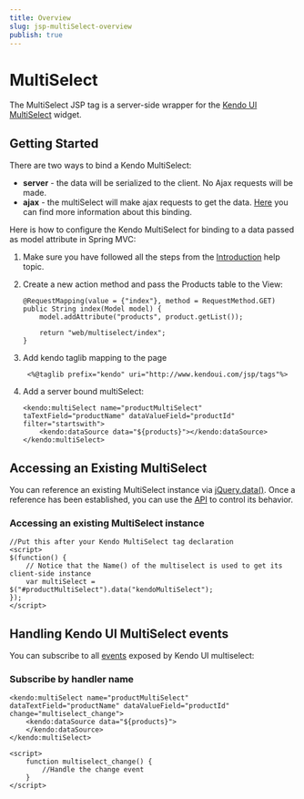 ```yaml
---
title: Overview
slug: jsp-multiSelect-overview
publish: true
---
```


# MultiSelect

The MultiSelect JSP tag is a server-side wrapper for the [Kendo UI MultiSelect](http://docs.kendoui.com/api/web/multiSelect) widget.

## Getting Started

There are two ways to bind a Kendo MultiSelect:

*   **server** - the data will be serialized to the client. No Ajax requests will be made.
*   **ajax** - the multiSelect will make ajax requests to get the data. [Here](http://docs.kendoui.com/getting-started/using-kendo-with/jsp/tags/multiSelect/ajax-binding) you can find more information about this binding.

Here is how to configure the Kendo MultiSelect for binding to a data passed as model attribute in Spring MVC:

1.  Make sure you have followed all the steps from the [Introduction](http://docs.kendoui.com/getting-started/using-kendo-with/jsp/introduction) help topic.

2.  Create a new action method and pass the Products table to the View:

        @RequestMapping(value = {"index"}, method = RequestMethod.GET)
        public String index(Model model) {
            model.addAttribute("products", product.getList());

            return "web/multiselect/index";
        }

3. Add kendo taglib mapping to the page

        <%@taglib prefix="kendo" uri="http://www.kendoui.com/jsp/tags"%>

4.  Add a server bound multiSelect:

        <kendo:multiSelect name="productMultiSelect" taTextField="productName" dataValueField="productId" filter="startswith">
            <kendo:dataSource data="${products}"></kendo:dataSource>
        </kendo:multiSelect>

## Accessing an Existing MultiSelect

You can reference an existing MultiSelect instance via [jQuery.data()](http://api.jquery.com/jQuery.data/).
Once a reference has been established, you can use the [API](http://docs.kendoui.com/api/web/multiselect#methods) to control its behavior.

### Accessing an existing MultiSelect instance

    //Put this after your Kendo MultiSelect tag declaration
    <script>
    $(function() {
        // Notice that the Name() of the multiselect is used to get its client-side instance
        var multiSelect = $("#productMultiSelect").data("kendoMultiSelect");
    });
    </script>

## Handling Kendo UI MultiSelect events

You can subscribe to all [events](http://docs.kendoui.com/api/web/multiselect#events) exposed by Kendo UI multiselect:

### Subscribe by handler name

    <kendo:multiSelect name="productMultiSelect" dataTextField="productName" dataValueField="productId" change="multiselect_change">
        <kendo:dataSource data="${products}">
        </kendo:dataSource>
    </kendo:multiSelect>

    <script>
        function multiselect_change() {
            //Handle the change event
        }
    </script>
